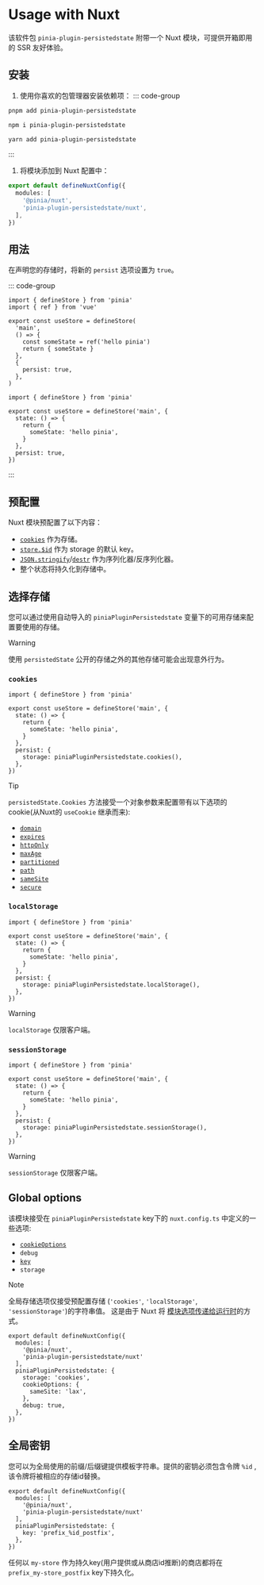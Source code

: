# Usage with Nuxt

该软件包 `pinia-plugin-persistedstate` 附带一个 Nuxt 模块，可提供开箱即用的 SSR 友好体验。

## 安装

1. 使用你喜欢的包管理器安装依赖项：
  ::: code-group
  ```sh [pnpm]
  pnpm add pinia-plugin-persistedstate
  ```
  ```sh [npm]
  npm i pinia-plugin-persistedstate
  ```
  ```sh [yarn]
  yarn add pinia-plugin-persistedstate
  ```
  :::

1. 将模块添加到 Nuxt 配置中：
```ts [nuxt.config.ts]
export default defineNuxtConfig({
  modules: [
    '@pinia/nuxt',
    'pinia-plugin-persistedstate/nuxt',
  ],
})
```

## 用法

在声明您的存储时，将新的 `persist` 选项设置为 `true`。

::: code-group
```ts{11} [setup syntax]
import { defineStore } from 'pinia'
import { ref } from 'vue'

export const useStore = defineStore(
  'main',
  () => {
    const someState = ref('hello pinia')
    return { someState }
  },
  {
    persist: true,
  },
)
```
```ts{9} [option syntax]
import { defineStore } from 'pinia'

export const useStore = defineStore('main', {
  state: () => {
    return {
      someState: 'hello pinia',
    }
  },
  persist: true,
})
```
:::

## 预配置

Nuxt 模块预配置了以下内容：

- [`cookies`](https://developer.mozilla.org/en-US/docs/Web/HTTP/Cookies) 作为存储。
- [`store.$id`](https://pinia.vuejs.org/api/interfaces/pinia.StoreProperties.html) 作为 storage 的默认 key。
- [`JSON.stringify`](https://developer.mozilla.org/en-US/docs/Web/JavaScript/Reference/Global_Objects/JSON/stringify)/[`destr`](https://github.com/unjs/destr) 作为序列化器/反序列化器。
- 整个状态将持久化到存储中。

## 选择存储

您可以通过使用自动导入的 `piniaPluginPersistedstate` 变量下的可用存储来配置要使用的存储。

> [!WARNING]
> 使用 `persistedState` 公开的存储之外的其他存储可能会出现意外行为。

### `cookies`

```ts{10}
import { defineStore } from 'pinia'

export const useStore = defineStore('main', {
  state: () => {
    return {
      someState: 'hello pinia',
    }
  },
  persist: {
    storage: piniaPluginPersistedstate.cookies(),
  },
})
```

> [!TIP]
> `persistedState.Cookies` 方法接受一个对象参数来配置带有以下选项的cookie(从Nuxt的 `useCookie` 继承而来):
>  - [`domain`](https://nuxt.com/docs/api/composables/use-cookie#domain)
>  - [`expires`](https://nuxt.com/docs/api/composables/use-cookie#maxage-expires)
>  - [`httpOnly`](https://nuxt.com/docs/api/composables/use-cookie#httponly)
>  - [`maxAge`](https://nuxt.com/docs/api/composables/use-cookie#maxage-expires)
>  - [`partitioned`](https://nuxt.com/docs/api/composables/use-cookie#partitioned)
>  - [`path`](https://nuxt.com/docs/api/composables/use-cookie#path)
>  - [`sameSite`](https://nuxt.com/docs/api/composables/use-cookie#samesite)
>  - [`secure`](https://nuxt.com/docs/api/composables/use-cookie#secure)

### `localStorage`

```ts{10}
import { defineStore } from 'pinia'

export const useStore = defineStore('main', {
  state: () => {
    return {
      someState: 'hello pinia',
    }
  },
  persist: {
    storage: piniaPluginPersistedstate.localStorage(),
  },
})
```

> [!WARNING]
> `localStorage` 仅限客户端。

### `sessionStorage`

```ts{10}
import { defineStore } from 'pinia'

export const useStore = defineStore('main', {
  state: () => {
    return {
      someState: 'hello pinia',
    }
  },
  persist: {
    storage: piniaPluginPersistedstate.sessionStorage(),
  },
})
```

> [!WARNING]
> `sessionStorage` 仅限客户端。

## Global options

该模块接受在 `piniaPluginPersistedstate` key下的 `nuxt.config.ts` 中定义的一些选项:

- [`cookieOptions`](#cookies)
- `debug`
- [`key`](#global-key)
- `storage`

> [!NOTE]
> 全局存储选项仅接受预配置存储 (`'cookies'`, `'localStorage'`, `'sessionStorage'`)的字符串值。 这是由于 Nuxt 将 [模块选项传递给运行时](https://nuxt.com/docs/guide/going-further/modules#exposing-options-to-runtime)的方式。

```ts{6-12} [nuxt.config.ts]
export default defineNuxtConfig({
  modules: [
    '@pinia/nuxt',
    'pinia-plugin-persistedstate/nuxt'
  ],
  piniaPluginPersistedstate: {
    storage: 'cookies',
    cookieOptions: {
      sameSite: 'lax',
    },
    debug: true,
  },
})
```

## 全局密钥

您可以为全局使用的前缀/后缀键提供模板字符串。提供的密钥必须包含令牌 `%id` ,该令牌将被相应的存储id替换。

```ts{6} [nuxt.config.ts]
export default defineNuxtConfig({
  modules: [
    '@pinia/nuxt',
    'pinia-plugin-persistedstate/nuxt'
  ],
  piniaPluginPersistedstate: {
    key: 'prefix_%id_postfix',
  },
})
```

任何以 `my-store` 作为持久key(用户提供或从商店id推断)的商店都将在 `prefix_my-store_postfix` key下持久化。
